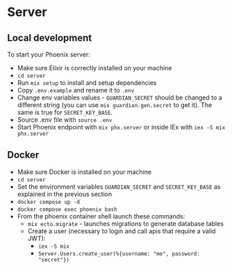 # Server

## Local development

To start your Phoenix server:

  - Make sure Elixir is correctly installed on your machine
  - `cd server`
  - Run `mix setup` to install and setup dependencies
  - Copy `.env.example` and rename it to `.env`
  - Change env variables values - `GUARDIAN_SECRET` should be changed to a different string (you can use `mix guardian.gen.secret` to get it). The same is true for `SECRET_KEY_BASE`.
  - Source .env file with `source .env`
  - Start Phoenix endpoint with `mix phx.server` or inside IEx with `iex -S mix phx.server`

## Docker

  - Make sure Docker is installed on your machine
  - `cd server`
  - Set the environment variables `GUARDIAN_SECRET` and `SECRET_KEY_BASE` as explained in the previous section
  - `docker compose up -d`
  - `docker compose exec phoenix bash`
  - From the phoenix container shell launch these commands:
    - `mix ecto.migrate` - launches migrations to generate database tables
    - Create a user (necessary to login and call apis that require a valid JWT):
      - `iex -S mix`
      - `Server.Users.create_user(%{username: "me", password: "secret"})`